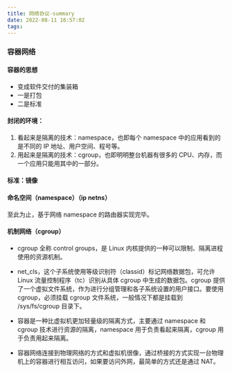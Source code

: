 ```yaml
---
title: 网络协议-summary
date: 2022-08-11 16:57:02
tags:
---
```

### 容器网络

#### 容器的思想
- 变成软件交付的集装箱
- 一是打包
- 二是标准

#### 封闭的环境：
1. 看起来是隔离的技术：namespace，也即每个 namespace 中的应用看到的是不同的 IP 地址、用户空间、程号等。
2. 用起来是隔离的技术：cgroup，也即明明整台机器有很多的 CPU、内存，而一个应用只能用其中的一部分。


#### 标准：镜像


#### 命名空间（namespace）（ip netns）
至此为止，基于网络 namespace 的路由器实现完毕。

#### 机制网络（cgroup）
- cgroup 全称 control groups，是 Linux 内核提供的一种可以限制、隔离进程使用的资源机制。

- net_cls，这个子系统使用等级识别符（classid）标记网络数据包，可允许 Linux 流量控制程序（tc）识别从具体 cgroup 中生成的数据包。cgroup 提供了一个虚拟文件系统，作为进行分组管理和各子系统设置的用户接口。要使用 cgroup，必须挂载 cgroup 文件系统，一般情况下都是挂载到 /sys/fs/cgroup 目录下。


- 容器是一种比虚拟机更加轻量级的隔离方式，主要通过 namespace 和 cgroup 技术进行资源的隔离，namespace 用于负责看起来隔离，cgroup 用于负责用起来隔离。

- 容器网络连接到物理网络的方式和虚拟机很像，通过桥接的方式实现一台物理机上的容器进行相互访问，如果要访问外网，最简单的方式还是通过 NAT。